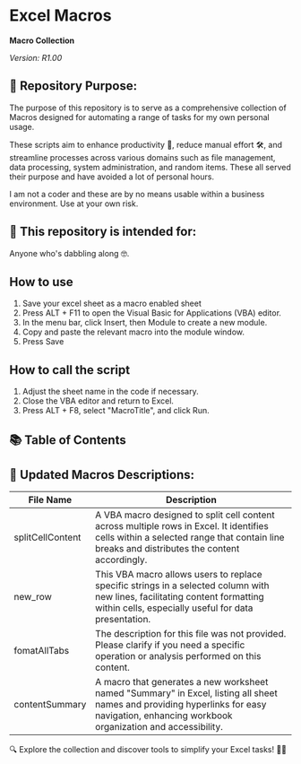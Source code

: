 # Excel Macros

**Macro Collection**

_Version: R1.00_

## 🎯 Repository Purpose:
The purpose of this repository is to serve as a comprehensive collection of Macros designed for automating a range of tasks for my own personal usage. 

These scripts aim to enhance productivity 🚀, reduce manual effort 🛠️, and streamline processes across various domains such as file management, data processing, system administration, and random items. These all served their purpose and have avoided a lot of personal hours.

I am not a coder and these are by no means usable within a business environment. Use at your own risk.

## 🌟 This repository is intended for:

Anyone who's dabbling along 🤓.

## How to use ##

1. Save your excel sheet as a macro enabled sheet
2. Press ALT + F11 to open the Visual Basic for Applications (VBA) editor.
3. In the menu bar, click Insert, then Module to create a new module.
4. Copy and paste the relevant macro into the module window.
5. Press Save

## How to call the script ##

1. Adjust the sheet name in the code if necessary.
2. Close the VBA editor and return to Excel.
3. Press ALT + F8, select "MacroTitle", and click Run.

## 📚 Table of Contents

## 📄 Updated Macros Descriptions:

| File Name          | Description                                                                                                                                                                              |
|--------------------|------------------------------------------------------------------------------------------------------------------------------------------------------------------------------------------|
| splitCellContent   | A VBA macro designed to split cell content across multiple rows in Excel. It identifies cells within a selected range that contain line breaks and distributes the content accordingly.   |
| new_row            | This VBA macro allows users to replace specific strings in a selected column with new lines, facilitating content formatting within cells, especially useful for data presentation.       |
| fomatAllTabs       | The description for this file was not provided. Please clarify if you need a specific operation or analysis performed on this content.                                                   |
| contentSummary     | A macro that generates a new worksheet named "Summary" in Excel, listing all sheet names and providing hyperlinks for easy navigation, enhancing workbook organization and accessibility. |

🔍 Explore the collection and discover tools to simplify your Excel tasks! 🌈✨
